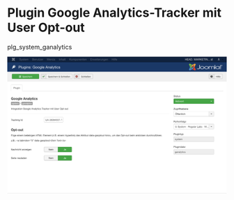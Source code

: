 # Plugin Google Analytics-Tracker mit User Opt-out

plg_system_ganalytics

![Screenshot](/docs/images/screenshot.png?raw=true "Screenshot")
